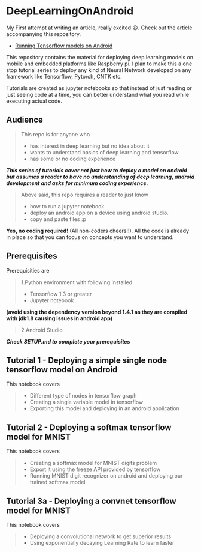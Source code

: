 
# DeepLearningOnAndroid 

My First attempt at writing an article, really excited :smiley:. Check out the article accompanying this repository.
 * [Running Tensorflow models on Android](https://www.linkedin.com/pulse/running-tensorflow-models-android-explaining-basics-behind-chaudhary/)

This repository contains the material for deploying deep learning models on mobile and embedded platforms like Raspberry pi. I plan to make this a one stop tutorial series to deploy any kind of Neural Network developed on any framework like Tensorflow, Pytorch, CNTK etc.

Tutorials are created as jupyter notebooks so that instead of just reading or just seeing code at a time, you can better understand what you read while executing actual code. 

## Audience 
>This repo is for anyone who 
>* has interest in deep learning but no idea about it
>* wants to understand basics of deep learning and tensorflow
>* has some or no coding experience


***This series of tutorials cover not just how to deploy a model on android but assumes a reader to have no understanding of deep learning, android development and asks for minimum coding experience.***

>Above said, this repo requires a reader to just know 
>* how to run a jupyter notebook 
>* deploy an android app on a device using android studio.
>* copy and paste files :p

**Yes, no coding required!** (All non-coders cheers!!). All the code is already in place so that you can focus on concepts you want to understand.

## Prerequisites
Prerequisities are 
>1.Python environment with following installed
>* Tensorflow 1.3 or greater
>* Jupyter notebook

**(avoid using the dependency version beyond 1.4.1 as they are compiled with jdk1.8 causing issues in android app)**

>2.Android Studio

***Check SETUP.md to complete your prerequisites***

## Tutorial 1 - Deploying a simple single node tensorflow model on Android
This notebook covers
>* Different type of nodes in tensorflow graph
>* Creating a single variable model in tensorflow
>* Exporting this model and deploying in an android application

## Tutorial 2 - Deploying a softmax tensorflow model for MNIST
This notebook covers
>* Creating a softmax model for MNIST digits problem
>* Export it using the freeze API provided by tensorflow
>* Running MNIST digit recognizer on android and deploying our trained softmax model

## Tutorial 3a - Deploying a convnet tensorflow model for MNIST
This notebook covers
>* Deploying a convolutional network to get superior results
>* Using exponentially decaying Learning Rate to learn faster
